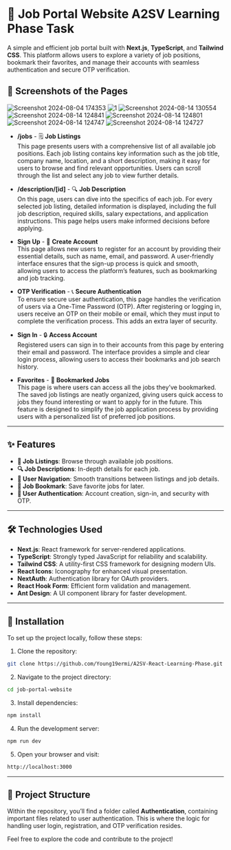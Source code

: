 # 🚀 Job Portal Website A2SV Learning Phase Task

A simple and efficient job portal built with **Next.js**, **TypeScript**, and **Tailwind CSS**. This platform allows users to explore a variety of job positions, bookmark their favorites, and manage their accounts with seamless authentication and secure OTP verification.

## 📸 Screenshots of the Pages
![Screenshot 2024-08-04 174353](https://github.com/user-attachments/assets/e264aac3-501e-430d-9507-a93ac2a99de3)
![1](https://github.com/user-attachments/assets/97be4a7c-cf50-4667-9ade-12547e3dbf89)
![Screenshot 2024-08-14 130554](https://github.com/user-attachments/assets/6a3ad18d-ff1e-4278-9fca-672a69449339)
![Screenshot 2024-08-14 124841](https://github.com/user-attachments/assets/3e4828d5-a27b-4f97-a300-d0de510f11f0)
![Screenshot 2024-08-14 124801](https://github.com/user-attachments/assets/4ba853a3-a7d8-42ac-874d-2ebe1480795e)
![Screenshot 2024-08-14 124747](https://github.com/user-attachments/assets/e766f88a-c2e1-4a22-9a87-6816dddda28a)
![Screenshot 2024-08-14 124727](https://github.com/user-attachments/assets/2bbdefb9-9b8d-4010-b8fa-8ddb3ae50dcb)
- **/jobs** - 🗒️ **Job Listings**  
  This page presents users with a comprehensive list of all available job positions. Each job listing contains key information such as the job title, company name, location, and a short description, making it easy for users to browse and find relevant opportunities. Users can scroll through the list and select any job to view further details.

- **/description/[id]** - 🔍 **Job Description**  
  On this page, users can dive into the specifics of each job. For every selected job listing, detailed information is displayed, including the full job description, required skills, salary expectations, and application instructions. This page helps users make informed decisions before applying.

- **Sign Up** - 🔐 **Create Account**  
  This page allows new users to register for an account by providing their essential details, such as name, email, and password. A user-friendly interface ensures that the sign-up process is quick and smooth, allowing users to access the platform’s features, such as bookmarking and job tracking.

- **OTP Verification** - 📞 **Secure Authentication**  
  To ensure secure user authentication, this page handles the verification of users via a One-Time Password (OTP). After registering or logging in, users receive an OTP on their mobile or email, which they must input to complete the verification process. This adds an extra layer of security.

- **Sign In** - 🔒 **Access Account**  
  Registered users can sign in to their accounts from this page by entering their email and password. The interface provides a simple and clear login process, allowing users to access their bookmarks and job search history.

- **Favorites** - 💖 **Bookmarked Jobs**  
  This page is where users can access all the jobs they’ve bookmarked. The saved job listings are neatly organized, giving users quick access to jobs they found interesting or want to apply for in the future. This feature is designed to simplify the job application process by providing users with a personalized list of preferred job positions.

---

## ✨ Features

- **💼 Job Listings**: Browse through available job positions.
- **🔍 Job Descriptions**: In-depth details for each job.
- **🧭 User Navigation**: Smooth transitions between listings and job details.
- **💾 Job Bookmark**: Save favorite jobs for later.
- **🔑 User Authentication**: Account creation, sign-in, and security with OTP.

---

## 🛠️ Technologies Used

- **Next.js**: React framework for server-rendered applications.
- **TypeScript**: Strongly typed JavaScript for reliability and scalability.
- **Tailwind CSS**: A utility-first CSS framework for designing modern UIs.
- **React Icons**: Iconography for enhanced visual presentation.
- **NextAuth**: Authentication library for OAuth providers.
- **React Hook Form**: Efficient form validation and management.
- **Ant Design**: A UI component library for faster development.

---

## 🚀 Installation

To set up the project locally, follow these steps:

1. Clone the repository:

```bash
git clone https://github.com/Young19ermi/A2SV-React-Learning-Phase.git
```

2. Navigate to the project directory:

```bash
cd job-portal-website
```

3. Install dependencies:

```bash
npm install
```

4. Run the development server:

```bash
npm run dev
```

5. Open your browser and visit:

```bash
http://localhost:3000
```

---

## 📂 Project Structure

Within the repository, you’ll find a folder called **Authentication**, containing important files related to user authentication. This is where the logic for handling user login, registration, and OTP verification resides.

Feel free to explore the code and contribute to the project!
